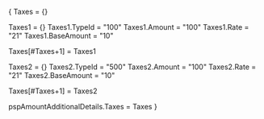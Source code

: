 {
Taxes = {}

Taxes1 = {}
Taxes1.TypeId = "100"
Taxes1.Amount = "100"
Taxes1.Rate = "21"
Taxes1.BaseAmount = "10"

Taxes[#Taxes+1] = Taxes1

Taxes2 = {}
Taxes2.TypeId = "500"
Taxes2.Amount = "100"
Taxes2.Rate = "21"
Taxes2.BaseAmount = "10"

Taxes[#Taxes+1] = Taxes2

pspAmountAdditionalDetails.Taxes = Taxes
}